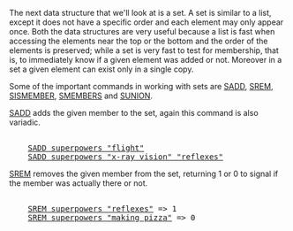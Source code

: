 The next data structure that we'll look at is a set. A set is similar to a
list, except it does not have a specific order and each element may only appear
once. Both the data structures are very useful because a list
is fast when accessing the elements near the top or the bottom and the order of
the elements is preserved; while a set is very fast to test for membership, that
is, to immediately know if a given element was added or not. Moreover in
a set a given element can exist only in a single copy.

Some of the important commands in working with sets are [SADD](#help), [SREM](#help), [SISMEMBER](#help), [SMEMBERS](#help) and [SUNION](#help).

[SADD](#help) adds the given member to the set, again this command is also variadic.

<pre></code>
    <a href="#run">SADD superpowers "flight"</a>
    <a href="#run">SADD superpowers "x-ray vision" "reflexes"</a>
</code></pre>

[SREM](#help) removes the given member from the set, returning 1 or 0 to signal
if the member was actually there or not.

<pre></code>
    <a href="#run">SREM superpowers "reflexes"</a> => 1
    <a href="#run">SREM superpowers "making pizza"</a> => 0
</code></pre>
